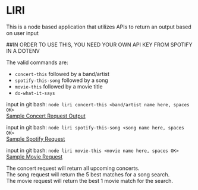 # LIRI 
This is a node based application that utilizes APIs to return an output based on user input  

##IN ORDER TO USE THIS, YOU NEED YOUR OWN API KEY FROM SPOTIFY IN A DOTENV



The valid commands are:
* `concert-this` followed by a band/artist
* `spotify-this-song` followed by a song
* `movie-this` followed by a movie title
* `do-what-it-says`


input in git bash: `node liri concert-this <band/artist name here, spaces OK>`  
[Sample Concert Request Output](./assets/concert.PNG)  


input in git bash: `node liri spotify-this-song <song name here, spaces OK>`  
[Sample Spotify Request](./assets/spotify.PNG)  

input in git bash: `node liri movie-this <movie name here, spaces OK>`  
[Sample Movie Request](./assets/movie.png)  

The concert request will return all upcoming concerts.  
The song request will return the 5 best matches for a song search.  
The movie request will return the best 1 movie match for the search.  